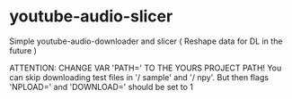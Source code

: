 # youtube-audio-slicer

Simple youtube-audio-downloader and slicer ( Reshape data for DL in the future )

ATTENTION: CHANGE VAR 'PATH='  TO THE YOURS PROJECT PATH!
You can skip downloading test files in '/ sample' and '/ npy'. But then flags 'NPLOAD=' and 'DOWNLOAD=' should be set to 1
